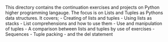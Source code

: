 This directory contains the continuation exercises and projects on Python higher programming langauge. The focus is on Lists and Tuples as Pythons data structures. It covers;
	- Creating of lists and tuples
	- Using lists as stacks
	- List comprehensions and how to use them
	- Use and manipulation of tuples
	- A comparison between lists and tuples by use of exercises
	- Sequences
	- Tuple packing
	- and the del statement

